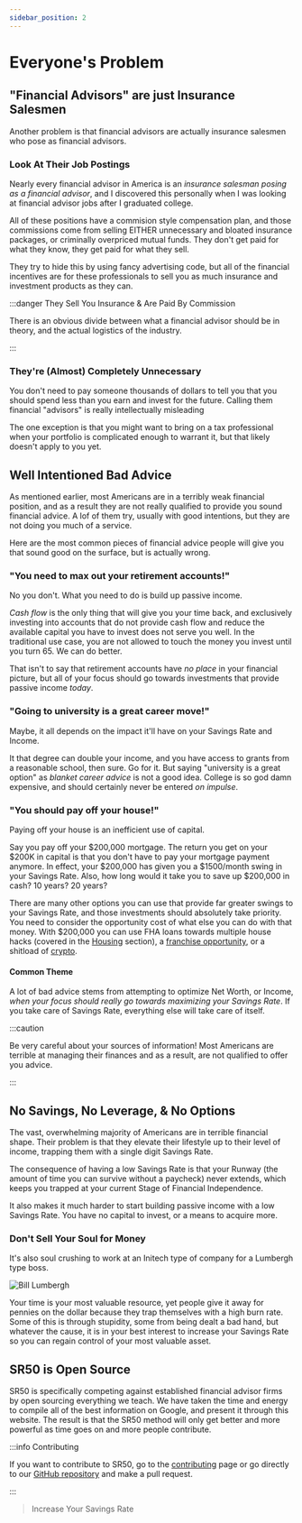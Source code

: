 ```yaml
---
sidebar_position: 2
---
```


# Everyone's Problem

## "Financial Advisors" are just Insurance Salesmen

Another problem is that financial advisors are actually insurance salesmen who pose as financial advisors. 

### Look At Their Job Postings

Nearly every financial advisor in America is an *insurance salesman posing as a financial advisor*, and I discovered this personally when I was looking at financial advisor jobs after I graduated college. 

All of these positions have a commision style compensation plan, and those commissions come from selling EITHER unnecessary and bloated insurance packages, or criminally overpriced mutual funds. They don't get paid for what they know, they get paid for what they sell.

They try to hide this by using fancy advertising code, but all of the financial incentives are for these professionals to sell you as much insurance and investment products as they can.

:::danger They Sell You Insurance & Are Paid By Commission

There is an obvious divide between what a financial advisor should be in theory, and the actual logistics of the industry.

:::

### They're (Almost) Completely Unnecessary

You don't need to pay someone thousands of dollars to tell you that you should spend less than you earn and invest for the future. Calling them financial "advisors" is really intellectually misleading

The one exception is that you might want to bring on a tax professional when your portfolio is complicated enough to warrant it, but that likely doesn't apply to you yet. 

## Well Intentioned Bad Advice

As mentioned earlier, most Americans are in a terribly weak financial position, and as a result they are not really qualified to provide you sound financial advice. A lof of them try, usually with good intentions, but they are not doing you much of a service.

Here are the most common pieces of financial advice people will give you that sound good on the surface, but is actually wrong.

### "You need to max out your retirement accounts!" 

No you don't. What you need to do is build up passive income. 

*Cash flow* is the only thing that will give you your time back, and exclusively investing into accounts that do not provide cash flow and reduce the available capital you have to invest does not serve you well. In the traditional use case, you are not allowed to touch the money you invest until you turn 65. We can do better.

That isn't to say that retirement accounts have *no place* in your financial picture, but all of your focus should go towards investments that provide passive income *today*.

### "Going to university is a great career move!"

Maybe, it all depends on the impact it'll have on your Savings Rate and Income.

It that degree can double your income, and you have access to grants from a reasonable school, then sure. Go for it. But saying "university is a great option" as *blanket career advice* is not a good idea. College is so god damn expensive, and should certainly never be entered *on impulse*.

### "You should pay off your house!"

Paying off your house is an inefficient use of capital. 

Say you pay off your $200,000 mortgage. The return you get on your $200K in capital is that you don't have to pay your mortgage payment anymore. In effect, your $200,000 has given you a $1500/month swing in your Savings Rate. Also, how long would it take you to save up $200,000 in cash? 10 years? 20 years? 

There are many other options you can use that provide far greater swings to your Savings Rate, and those investments should absolutely take priority. You need to consider the opportunity cost of what else you can do with that money. With $200,000 you can use FHA loans towards multiple house hacks (covered in the [Housing](/spending/housing.md) section), a [franchise opportunity](/investing/franchises.md), or a shitload of [crypto](/investing/crypto.md).

#### Common Theme

A lot of bad advice stems from attempting to optimize Net Worth, or Income, *when your focus should really go towards maximizing your Savings Rate*. If you take care of Savings Rate, everything else will take care of itself.

:::caution 

Be very careful about your sources of information! Most Americans are terrible at managing their finances and as a result, are not qualified to offer you advice.

:::

## No Savings, No Leverage, & No Options

The vast, overwhelming majority of Americans are in terrible financial shape. Their problem is that they elevate their lifestyle up to their level of income, trapping them with a single digit Savings Rate.

The consequence of having a low Savings Rate is that your Runway (the amount of time you can survive without a paycheck) never extends, which keeps you trapped at your current Stage of Financial Independence. 

It also makes it much harder to start building passive income with a low Savings Rate. You have no capital to invest, or a means to acquire more.

### Don't Sell Your Soul for Money

It's also soul crushing to work at an Initech type of company for a Lumbergh type boss.

![Bill Lumbergh](/img/bill-lumbergh-meme-dark.svg)

Your time is your most valuable resource, yet people give it away for pennies on the dollar because they trap themselves with a high burn rate. Some of this is through stupidity, some from being dealt a bad hand, but whatever the cause, it is in your best interest to increase your Savings Rate so you can regain control of your most valuable asset.

## SR50 is Open Source

SR50 is specifically competing against established financial advisor firms by open sourcing everything we teach. We have taken the time and energy to compile all of the best information on Google, and present it through this website. The result is that the SR50 method will only get better and more powerful as time goes on and more people contribute. 

:::info Contributing

If you want to contribute to SR50, go to the [contributing](contributing.md) page or go directly to our [GitHub repository](https://github.com/tpascarella/sr50) and make a pull request.

:::

>Increase Your Savings Rate